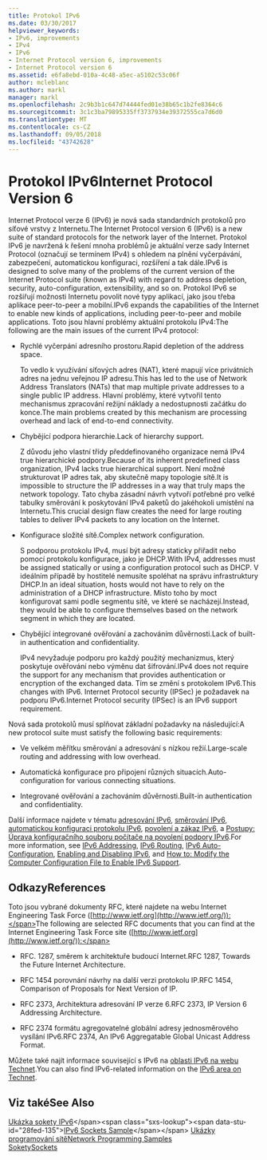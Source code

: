 ```yaml
---
title: Protokol IPv6
ms.date: 03/30/2017
helpviewer_keywords:
- IPv6, improvements
- IPv4
- IPv6
- Internet Protocol version 6, improvements
- Internet Protocol version 6
ms.assetid: e6fa8ebd-010a-4c48-a5ec-a5102c53c06f
author: mcleblanc
ms.author: markl
manager: markl
ms.openlocfilehash: 2c9b3b1c647d74444fed01e38b65c1b2fe8364c6
ms.sourcegitcommit: 3c1c3ba79895335ff3737934e39372555ca7d6d0
ms.translationtype: MT
ms.contentlocale: cs-CZ
ms.lasthandoff: 09/05/2018
ms.locfileid: "43742628"
---
```

# <a name="internet-protocol-version-6"></a><span data-ttu-id="28fed-102">Protokol IPv6</span><span class="sxs-lookup"><span data-stu-id="28fed-102">Internet Protocol Version 6</span></span>
<span data-ttu-id="28fed-103">Internet Protocol verze 6 (IPv6) je nová sada standardních protokolů pro síťové vrstvy z Internetu.</span><span class="sxs-lookup"><span data-stu-id="28fed-103">The Internet Protocol version 6 (IPv6) is a new suite of standard protocols for the network layer of the Internet.</span></span> <span data-ttu-id="28fed-104">Protokol IPv6 je navržená k řešení mnoha problémů je aktuální verze sady Internet Protocol (označují se termínem IPv4) s ohledem na plnění vyčerpávání, zabezpečení, automatickou konfiguraci, rozšíření a tak dále.</span><span class="sxs-lookup"><span data-stu-id="28fed-104">IPv6 is designed to solve many of the problems of the current version of the Internet Protocol suite (known as IPv4) with regard to address depletion, security, auto-configuration, extensibility, and so on.</span></span> <span data-ttu-id="28fed-105">Protokol IPv6 se rozšiřují možnosti Internetu povolit nové typy aplikací, jako jsou třeba aplikace peer-to-peer a mobilní.</span><span class="sxs-lookup"><span data-stu-id="28fed-105">IPv6 expands the capabilities of the Internet to enable new kinds of applications, including peer-to-peer and mobile applications.</span></span> <span data-ttu-id="28fed-106">Toto jsou hlavní problémy aktuální protokolu IPv4:</span><span class="sxs-lookup"><span data-stu-id="28fed-106">The following are the main issues of the current IPv4 protocol:</span></span>  
  
-   <span data-ttu-id="28fed-107">Rychlé vyčerpání adresního prostoru.</span><span class="sxs-lookup"><span data-stu-id="28fed-107">Rapid depletion of the address space.</span></span>  
  
     <span data-ttu-id="28fed-108">To vedlo k využívání síťových adres (NAT), které mapují více privátních adres na jednu veřejnou IP adresu.</span><span class="sxs-lookup"><span data-stu-id="28fed-108">This has led to the use of Network Address Translators (NATs) that map multiple private addresses to a single public IP address.</span></span> <span data-ttu-id="28fed-109">Hlavní problémy, které vytvořil tento mechanismus zpracování režijní náklady a nedostupnosti začátku do konce.</span><span class="sxs-lookup"><span data-stu-id="28fed-109">The main problems created by this mechanism are processing overhead and lack of end-to-end connectivity.</span></span>  
  
-   <span data-ttu-id="28fed-110">Chybějící podpora hierarchie.</span><span class="sxs-lookup"><span data-stu-id="28fed-110">Lack of hierarchy support.</span></span>  
  
     <span data-ttu-id="28fed-111">Z důvodu jeho vlastní třídy předdefinovaného organizace nemá IPv4 true hierarchické podpory.</span><span class="sxs-lookup"><span data-stu-id="28fed-111">Because of its inherent predefined class organization, IPv4 lacks true hierarchical support.</span></span> <span data-ttu-id="28fed-112">Není možné strukturovat IP adres tak, aby skutečně mapy topologie sítě.</span><span class="sxs-lookup"><span data-stu-id="28fed-112">It is impossible to structure the IP addresses in a way that truly maps the network topology.</span></span> <span data-ttu-id="28fed-113">Tato chyba zásadní návrh vytvoří potřebné pro velké tabulky směrování k poskytování IPv4 paketů do jakéhokoli umístění na Internetu.</span><span class="sxs-lookup"><span data-stu-id="28fed-113">This crucial design flaw creates the need for large routing tables to deliver IPv4 packets to any location on the Internet.</span></span>  
  
-   <span data-ttu-id="28fed-114">Konfigurace složité sítě.</span><span class="sxs-lookup"><span data-stu-id="28fed-114">Complex network configuration.</span></span>  
  
     <span data-ttu-id="28fed-115">S podporou protokolu IPv4, musí být adresy staticky přiřadit nebo pomocí protokolu konfigurace, jako je DHCP.</span><span class="sxs-lookup"><span data-stu-id="28fed-115">With IPv4, addresses must be assigned statically or using a configuration protocol such as DHCP.</span></span> <span data-ttu-id="28fed-116">V ideálním případě by hostitelé nemusíte spoléhat na správu infrastruktury DHCP.</span><span class="sxs-lookup"><span data-stu-id="28fed-116">In an ideal situation, hosts would not have to rely on the administration of a DHCP infrastructure.</span></span> <span data-ttu-id="28fed-117">Místo toho by moct konfigurovat sami podle segmentu sítě, ve které se nacházejí.</span><span class="sxs-lookup"><span data-stu-id="28fed-117">Instead, they would be able to configure themselves based on the network segment in which they are located.</span></span>  
  
-   <span data-ttu-id="28fed-118">Chybějící integrované ověřování a zachováním důvěrnosti.</span><span class="sxs-lookup"><span data-stu-id="28fed-118">Lack of built-in authentication and confidentiality.</span></span>  
  
     <span data-ttu-id="28fed-119">IPv4 nevyžaduje podporu pro každý použitý mechanizmus, který poskytuje ověřování nebo výměnu dat šifrování.</span><span class="sxs-lookup"><span data-stu-id="28fed-119">IPv4 does not require the support for any mechanism that provides authentication or encryption of the exchanged data.</span></span> <span data-ttu-id="28fed-120">Tím se změní s protokolem IPv6.</span><span class="sxs-lookup"><span data-stu-id="28fed-120">This changes with IPv6.</span></span> <span data-ttu-id="28fed-121">Internet Protocol security (IPSec) je požadavek na podporu IPv6.</span><span class="sxs-lookup"><span data-stu-id="28fed-121">Internet Protocol security (IPSec) is an IPv6 support requirement.</span></span>  
  
 <span data-ttu-id="28fed-122">Nová sada protokolů musí splňovat základní požadavky na následující:</span><span class="sxs-lookup"><span data-stu-id="28fed-122">A new protocol suite must satisfy the following basic requirements:</span></span>  
  
-   <span data-ttu-id="28fed-123">Ve velkém měřítku směrování a adresování s nízkou režií.</span><span class="sxs-lookup"><span data-stu-id="28fed-123">Large-scale routing and addressing with low overhead.</span></span>  
  
-   <span data-ttu-id="28fed-124">Automatická konfigurace pro připojení různých situacích.</span><span class="sxs-lookup"><span data-stu-id="28fed-124">Auto-configuration for various connecting situations.</span></span>  
  
-   <span data-ttu-id="28fed-125">Integrované ověřování a zachováním důvěrnosti.</span><span class="sxs-lookup"><span data-stu-id="28fed-125">Built-in authentication and confidentiality.</span></span>  
  
 <span data-ttu-id="28fed-126">Další informace najdete v tématu [adresování IPv6](../../../docs/framework/network-programming/ipv6-addressing.md), [směrování IPv6](../../../docs/framework/network-programming/ipv6-routing.md), [automatickou konfiguraci protokolu IPv6](../../../docs/framework/network-programming/ipv6-auto-configuration.md), [povolení a zákaz IPv6](../../../docs/framework/network-programming/enabling-and-disabling-ipv6.md), a [Postupy: Úprava konfiguračního souboru počítače na povolení podpory IPv6](../../../docs/framework/network-programming/how-to-modify-the-computer-configuration-file-to-enable-ipv6-support.md).</span><span class="sxs-lookup"><span data-stu-id="28fed-126">For more information, see [IPv6 Addressing](../../../docs/framework/network-programming/ipv6-addressing.md), [IPv6 Routing](../../../docs/framework/network-programming/ipv6-routing.md), [IPv6 Auto-Configuration](../../../docs/framework/network-programming/ipv6-auto-configuration.md), [Enabling and Disabling IPv6](../../../docs/framework/network-programming/enabling-and-disabling-ipv6.md), and [How to: Modify the Computer Configuration File to Enable IPv6 Support](../../../docs/framework/network-programming/how-to-modify-the-computer-configuration-file-to-enable-ipv6-support.md).</span></span>  
  
## <a name="references"></a><span data-ttu-id="28fed-127">Odkazy</span><span class="sxs-lookup"><span data-stu-id="28fed-127">References</span></span>  
 <span data-ttu-id="28fed-128">Toto jsou vybrané dokumenty RFC, které najdete na webu Internet Engineering Task Force ([http://www.ietf.org](http://www.ietf.org/)):</span><span class="sxs-lookup"><span data-stu-id="28fed-128">The following are selected RFC documents that you can find at the Internet Engineering Task Force site ([http://www.ietf.org](http://www.ietf.org/)):</span></span>  
  
-   <span data-ttu-id="28fed-129">RFC. 1287, směrem k architektuře budoucí Internet.</span><span class="sxs-lookup"><span data-stu-id="28fed-129">RFC 1287, Towards the Future Internet Architecture.</span></span>  
  
-   <span data-ttu-id="28fed-130">RFC 1454 porovnání návrhy na další verzi protokolu IP.</span><span class="sxs-lookup"><span data-stu-id="28fed-130">RFC 1454, Comparison of Proposals for Next Version of IP.</span></span>  
  
-   <span data-ttu-id="28fed-131">RFC 2373, Architektura adresování IP verze 6.</span><span class="sxs-lookup"><span data-stu-id="28fed-131">RFC 2373, IP Version 6 Addressing Architecture.</span></span>  
  
-   <span data-ttu-id="28fed-132">RFC 2374 formátu agregovatelné globální adresy jednosměrového vysílání IPv6.</span><span class="sxs-lookup"><span data-stu-id="28fed-132">RFC 2374, An IPv6 Aggregatable Global Unicast Address Format.</span></span>  
  
 <span data-ttu-id="28fed-133">Můžete také najít informace související s IPv6 na [oblasti IPv6 na webu Technet](https://go.microsoft.com/fwlink/?LinkID=179658).</span><span class="sxs-lookup"><span data-stu-id="28fed-133">You can also find IPv6-related information on the [IPv6 area on Technet](https://go.microsoft.com/fwlink/?LinkID=179658).</span></span>  
  
## <a name="see-also"></a><span data-ttu-id="28fed-134">Viz také</span><span class="sxs-lookup"><span data-stu-id="28fed-134">See Also</span></span>  
 <span data-ttu-id="28fed-135">[Ukázka sokety IPv6](https://msdn.microsoft.com/library/ms180981(v=vs.85).aspx)</span><span class="sxs-lookup"><span data-stu-id="28fed-135">[IPv6 Sockets Sample](https://msdn.microsoft.com/library/ms180981(v=vs.85).aspx)</span></span>  
 [<span data-ttu-id="28fed-136">Ukázky programování sítě</span><span class="sxs-lookup"><span data-stu-id="28fed-136">Network Programming Samples</span></span>](../../../docs/framework/network-programming/network-programming-samples.md)  
 [<span data-ttu-id="28fed-137">Sokety</span><span class="sxs-lookup"><span data-stu-id="28fed-137">Sockets</span></span>](../../../docs/framework/network-programming/sockets.md)
